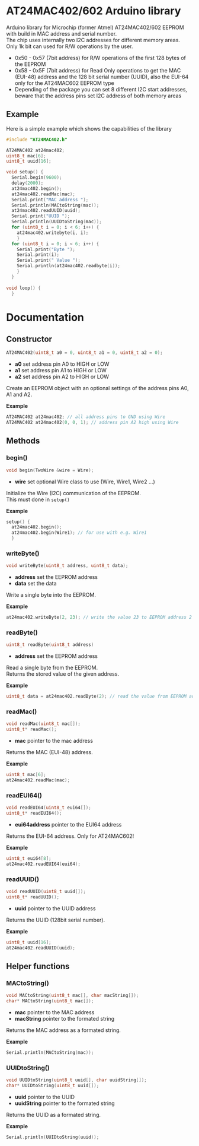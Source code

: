 # AT24MAC402/602 Arduino library

Arduino library for Microchip (former Atmel) AT24MAC402/602 EEPROM with build in MAC address and serial number.<br>
The chip uses internally two I2C addresses for different memory areas.<br>
Only 1k bit can used for R/W operations by the user.

- 0x50 - 0x57 (7bit address) for R/W operations of the first 128 bytes of the EEPROM
- 0x58 - 0x5F (7bit address) for Read Only operations to get the MAC (EUI-48) address and the 128 bit serial number (UUID), also the EUI-64 only for the AT24MAC602 EEPROM type
- Depending of the package you can set 8 different I2C start addresses, beware that the address pins set I2C address of both memory areas

## Example
Here is a simple example which shows the capabilities of the library

```cpp
#include "AT24MAC402.h"

AT24MAC402 at24mac402;
uint8_t mac[6];
uint8_t uuid[16];

void setup() {
  Serial.begin(9600);
  delay(2000);
  at24mac402.begin();
  at24mac402.readMac(mac);
  Serial.print("MAC address ");
  Serial.println(MACtoString(mac));
  at24mac402.readUUID(uuid);
  Serial.print("UUID ");
  Serial.println(UUIDtoString(mac));
  for (uint8_t i = 0; i < 6; i++) {
    at24mac402.writebyte(i, i);
    }
  for (uint8_t i = 0; i < 6; i++) {
    Serial.print("Byte ");
    Serial.print(i);
    Serial.print(" Value ");
    Serial.println(at24mac402.readbyte(i));
    }
  }
  
void loop() {
  }
```

# Documentation

## Constructor
```cpp
AT24MAC402(uint8_t a0 = 0, uint8_t a1 = 0, uint8_t a2 = 0);
```
- **a0** set address pin A0 to HIGH or LOW
- **a1** set address pin A1 to HIGH or LOW
- **a2** set address pin A2 to HIGH or LOW

Create an EEPROM object with an optional settings of the address pins A0, A1 and A2.

**Example**

```cpp
AT24MAC402 at24mac402; // all address pins to GND using Wire
AT24MAC402 at24mac402(0, 0, 1); // address pin A2 high using Wire
```

## Methods

### **begin()**

```cpp
void begin(TwoWire &wire = Wire);
```
- **wire** set optional Wire class to use (Wire, Wire1, Wire2 ...)

Initialize the Wire (I2C) communication of the EEPROM.<br>
This must done in ```setup()```

**Example**

```cpp
setup() {
  at24mac402.begin();
  at24mac402.begin(Wire1); // for use with e.g. Wire1
  }
```

### **writeByte()**
```cpp
void writeByte(uint8_t address, uint8_t data);
```

- **address** set the EEPROM address
- **data** set the data

Write a single byte into the EEPROM.

**Example**

```cpp
at24mac402.writeByte(2, 23); // write the value 23 to EEPROM address 2
```

### **readByte()**

```cpp
uint8_t readByte(uint8_t address)
```

- **address** set the EEPROM address

Read a single byte from the EEPROM.<br>
Returns the stored value of the given address.

**Example**

```cpp
uint8_t data = at24mac402.readByte(2); // read the value from EEPROM address 2
```

### **readMac()**

```cpp
void readMac(uint8_t mac[]);
uint8_t* readMac();
```

- **mac** pointer to the mac address

Returns the MAC (EUI-48) address.

**Example**

```cpp
uint8_t mac[6];
at24mac402.readMac(mac);
```

### **readEUI64()**

```cpp
void readEUI64(uint8_t eui64[]);
uint8_t* readEUI64();
```

- **eui64address** pointer to the EUI64 address

Returns the EUI-64 address. Only for AT24MAC602!

**Example**

```cpp
uint8_t eui64[8];
at24mac402.readEUI64(eui64);
```

### **readUUID()**

```cpp
void readUUID(uint8_t uuid[]);
uint8_t* readUUID();
```

- **uuid** pointer to the UUID address

Returns the UUID (128bit serial number).

**Example**

```cpp
uint8_t uuid[16];
at24mac402.readUUID(uuid);
```

## Helper functions

### **MACtoString()**

```cpp
void MACtoString(uint8_t mac[], char macString[]);
char* MACtoString(uint8_t mac[]);
```

- **mac** pointer to the MAC address
- **macString** pointer to the formated string

Returns the MAC address as a formated string.

**Example**

```cpp
Serial.println(MACtoString(mac));
```

### **UUIDtoString()**

```cpp
void UUIDtoString(uint8_t uuid[], char uuidString[]);
char* UUIDtoString(uint8_t uuid[]);
```

- **uuid** pointer to the UUID
- **uuidString** pointer to the formated string

Returns the UUID as a formated string.

**Example**

```cpp
Serial.println(UUIDtoString(uuid));
```